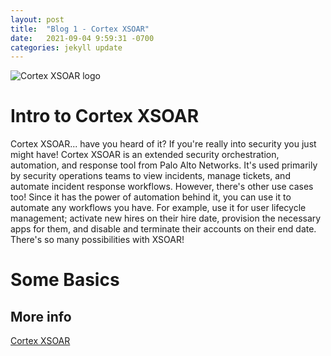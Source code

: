 ```yaml
---
layout: post
title:  "Blog 1 - Cortex XSOAR"
date:   2021-09-04 9:59:31 -0700
categories: jekyll update
---
```

![Cortex XSOAR logo](/assets/xosar-logo.png)

# Intro to Cortex XSOAR
Cortex XSOAR... have you heard of it? If you're really into security you just might have! Cortex XSOAR is an extended security orchestration, automation, and response tool from Palo Alto Networks. It's used primarily by security operations teams to view incidents, manage tickets, and automate incident response workflows. 
However, there's other use cases too! Since it has the power of automation behind it, you can use it to automate any workflows you have. For example, use it for user lifecycle management; activate new hires on their hire date, provision the necessary apps for them, and disable and terminate their accounts on their end date. There's so many possibilities with XSOAR!

# Some Basics

## More info
[Cortex XSOAR](https://www.paloaltonetworks.com/cortex/cortex-xsoar)